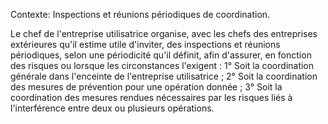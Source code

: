 Contexte: Inspections et réunions périodiques de coordination.

Le chef de l'entreprise utilisatrice organise, avec les chefs des entreprises extérieures qu'il estime utile d'inviter, des inspections et réunions périodiques, selon une périodicité qu'il définit, afin d'assurer, en fonction des risques ou lorsque les circonstances l'exigent : 1° Soit la coordination générale dans l'enceinte de l'entreprise utilisatrice ; 2° Soit la coordination des mesures de prévention pour une opération donnée ; 3° Soit la coordination des mesures rendues nécessaires par les risques liés à l'interférence entre deux ou plusieurs opérations.